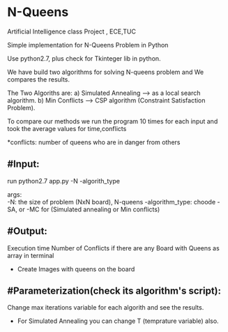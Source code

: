 # N-Queens
Artificial Intelligence class Project , ECE,TUC

Simple implementation for N-Queens Problem in Python

Use python2.7, plus check for Tkinteger lib in python. 

We have build two algorithms for solving N-queens problem and We compares the results.

The Two Algoriths are:
a) Simulated Annealing --> as a local search algorithm.
b) Min Conflicts --> CSP algorithm (Constraint Satisfaction Problem).



To compare our methods we run the program 10 times for each input and took the average values for time,conflicts

*conflicts: number of queens who are in danger from others

#Input:
------------

run python2.7 app.py -N -algorith_type

args: \
-N: the size of problem (NxN board), N-queens
-algorithm_type: choode -SA, or -MC for (Simulated annealing or Min conflicts)

#Output:
----------

Execution time
Number of Conflicts if there are any
Board with Queens as array in terminal
+ Create Images with queens on the board

#Parameterization(check its algorithm's script):
-------------------------------------------------
Change max iterations variable for each algorith and see the results.
+ For Simulated Annealing you can change T (temprature variable) also.
